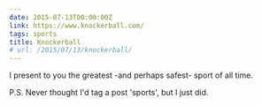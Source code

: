 ```yaml
---
date: 2015-07-13T00:00:00Z
link: https://www.knockerball.com/
tags: sports
title: Knockerball
# url: /2015/07/13/knockerball/
---
```


I present to you the greatest -and perhaps safest- sport of all time.

P.S. Never thought I'd tag a post 'sports', but I just did.
